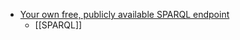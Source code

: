 - [Your own free, publicly available SPARQL endpoint](https://www.bobdc.com/blog/ec2fuseki/)
	- [[SPARQL]]